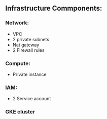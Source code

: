 ## Infrastructure Commponents:
### Network:
- VPC
- 2 private subnets
- Nat gateway 
- 2 Firewall rules 
### Compute:
- Private instance 
### IAM:
- 2 Service account
### GKE cluster
